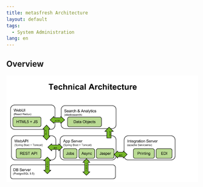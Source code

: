 ```yaml
---
title: metasfresh Architecture
layout: default
tags:
  - System Administration
lang: en
---
```

## Overview

![architecture](../../images/metasfresh_architecture.png)
